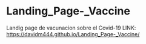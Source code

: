 # Landing_Page-_Vaccine
Landig page de vacunacion sobre el Covid-19
LINK:
https://davidm444.github.io/Landing_Page-_Vaccine/
